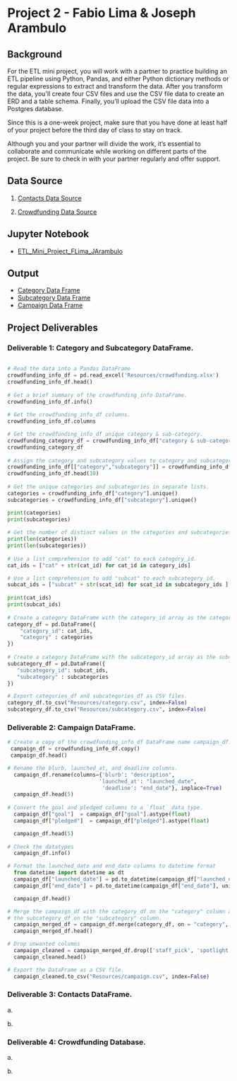 # Project 2 - Fabio Lima & Joseph Arambulo

## Background

For the ETL mini project, you will work with a partner to practice building an ETL pipeline using Python, Pandas, and either Python dictionary methods or regular expressions to extract and transform the data. After you transform the data, you'll create four CSV files and use the CSV file data to create an ERD and a table schema. Finally, you’ll upload the CSV file data into a Postgres database.

Since this is a one-week project, make sure that you have done at least half of your project before the third day of class to stay on track.

Although you and your partner will divide the work, it’s essential to collaborate and communicate while working on different parts of the project. Be sure to check in with your partner regularly and offer support.

## Data Source

1. [Contacts Data Source](https://github.com/fabiomarcullo/Crowdfunding_ETL/tree/main/Resources/contacts.xlsx)

2. [Crowdfunding Data Source](https://github.com/fabiomarcullo/Crowdfunding_ETL/tree/main/Resources/crowdfunding.xlsx)

## Jupyter Notebook

- [ETL_Mini_Project_FLima_JArambulo](https://github.com/fabiomarcullo/Crowdfunding_ETL/tree/main/ETL_Mini_Project_FLima_JArambulo.ipynb)

## Output

- [Category Data Frame](https://github.com/fabiomarcullo/Crowdfunding_ETL/tree/main/Resources/category.csv)
- [Subcategory Data Frame](https://github.com/fabiomarcullo/Crowdfunding_ETL/tree/main/Resources/subcategory.csv)
- [Campaign Data Frame](https://github.com/fabiomarcullo/Crowdfunding_ETL/tree/main/Resources/campaign.csv)

## Project Deliverables

  ### Deliverable 1: Category and Subcategory DataFrame.

 ```python

# Read the data into a Pandas DataFrame
 crowdfunding_info_df = pd.read_excel('Resources/crowdfunding.xlsx')
 crowdfunding_info_df.head()
  
# Get a brief summary of the crowdfunding_info DataFrame.
 crowdfunding_info_df.info()
  
# Get the crowdfunding_info_df columns.
 crowdfunding_info_df.columns

# Get the crowdfunding_info_df unique category & sub-category.
 crowdfunding_category_df = crowdfunding_info_df["category & sub-category"].unique()
 crowdfunding_category_df
  
# Assign the category and subcategory values to category and subcategory columns.
 crowdfunding_info_df[["category","subcategory"]] = crowdfunding_info_df["category & sub-category"].str.split('/', n=1, expand=True)
 crowdfunding_info_df.head(10)
  
# Get the unique categories and subcategories in separate lists.
 categories = crowdfunding_info_df["category"].unique()
 subcategories = crowdfunding_info_df["subcategory"].unique()

 print(categories)
 print(subcategories)
  
# Get the number of distinct values in the categories and subcategories lists.
 print(len(categories))
 print(len(subcategories))
  
# Use a list comprehension to add "cat" to each category_id. 
 cat_ids = ["cat" + str(cat_id) for cat_id in category_ids]

# Use a list comprehension to add "subcat" to each subcategory_id.    
 subcat_ids = ["subcat" + str(scat_id) for scat_id in subcategory_ids ]
    
 print(cat_ids)
 print(subcat_ids)
  
# Create a category DataFrame with the category_id array as the category_id and categories list as the category name.
 category_df = pd.DataFrame({
     "category_id": cat_ids,
     "category" : categories
 })
  
# Create a category DataFrame with the subcategory_id array as the subcategory_id and subcategories list as the subcategory name. 
 subcategory_df = pd.DataFrame({
    "subcategory_id": subcat_ids,
    "subcategory" : subcategories
 })

# Export categories_df and subcategories_df as CSV files.
 category_df.to_csv("Resources/category.csv", index=False)
 subcategory_df.to_csv("Resources/subcategory.csv", index=False)
```

### Deliverable 2: Campaign DataFrame.

```python
# Create a copy of the crowdfunding_info_df DataFrame name campaign_df. 
 campaign_df = crowdfunding_info_df.copy()
 campaign_df.head()

# Rename the blurb, launched_at, and deadline columns.
  campaign_df.rename(columns={'blurb': "description",
                             'launched_at': "launched_date",
                              'deadline': "end_date"}, inplace=True)
  campaign_df.head(5)
 
# Convert the goal and pledged columns to a `float` data type.
  campaign_df["goal"]  = campaign_df["goal"].astype(float)
  campaign_df["pledged"]  = campaign_df["pledged"].astype(float)

  campaign_df.head(5)
 
# Check the datatypes
  campaign_df.info()

# Format the launched_date and end_date columns to datetime format
  from datetime import datetime as dt
  campaign_df["launched_date"] = pd.to_datetime(campaign_df["launched_date"], unit='s').dt.strftime('%Y-%m-%d') 
  campaign_df["end_date"] = pd.to_datetime(campaign_df["end_date"], unit='s').dt.strftime('%Y-%m-%d')

  campaign_df.head()

# Merge the campaign_df with the category_df on the "category" column and 
# the subcategory_df on the "subcategory" column.
  campaign_merged_df = campaign_df.merge(category_df, on = "category", how = "left").merge(subcategory_df, on = "subcategory", how = "left")
  campaign_merged_df.head()

# Drop unwanted columns
  campaign_cleaned = campaign_merged_df.drop(['staff_pick', 'spotlight', 'category & sub-category','category', 'subcategory'], axis=1)
  campaign_cleaned.head()

# Export the DataFrame as a CSV file. 
  campaign_cleaned.to_csv("Resources/campaign.csv", index=False)
``` 

### Deliverable 3: Contacts DataFrame.

a. 

b. 

### Deliverable 4: Crowdfunding Database.

a. 

b. 


